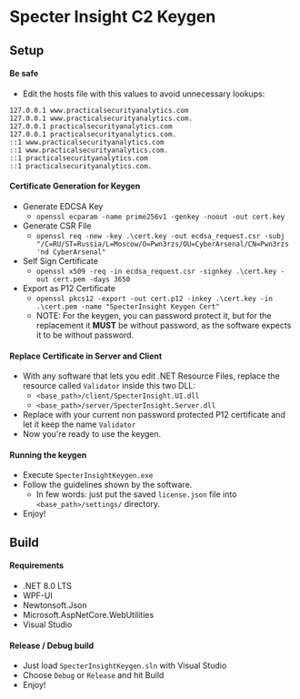 # Specter Insight C2 Keygen

## Setup


#### Be safe

- Edit the hosts file with this values to avoid unnecessary lookups:
```
127.0.0.1 www.practicalsecurityanalytics.com
127.0.0.1 www.practicalsecurityanalytics.com.
127.0.0.1 practicalsecurityanalytics.com
127.0.0.1 practicalsecurityanalytics.com.
::1 www.practicalsecurityanalytics.com
::1 www.practicalsecurityanalytics.com.
::1 practicalsecurityanalytics.com
::1 practicalsecurityanalytics.com.
```

#### Certificate Generation for Keygen

 - Generate EDCSA Key
	- `openssl ecparam -name prime256v1 -genkey -noout -out cert.key`
 - Generate CSR File
	- `openssl req -new -key .\cert.key -out ecdsa_request.csr -subj "/C=RU/ST=Russia/L=Moscow/O=Pwn3rzs/OU=CyberArsenal/CN=Pwn3rzs 'nd CyberArsenal"`
 - Self Sign Certificate
   - `openssl x509 -req -in ecdsa_request.csr -signkey .\cert.key -out cert.pem -days 3650`
 - Export as P12 Certificate
	- `openssl pkcs12 -export -out cert.p12 -inkey .\cert.key -in .\cert.pem -name "SpecterInsight Keygen Cert"`
	- NOTE: For the keygen, you can password protect it, but for the replacement it __MUST__ be without password, as the software expects it to be without password.

#### Replace Certificate in Server and Client

 -  With any software that lets you edit .NET Resource Files, replace the resource called `Validator` inside this two DLL:
	- `<base_path>/client/SpecterInsight.UI.dll`
	- `<base_path>/server/SpecterInsight.Server.dll`
 - Replace with your current non password protected P12 certificate and let it keep the name `Validator`
 - Now you're ready to use the keygen.

#### Running the keygen

 - Execute `SpecterInsightKeygen.exe`
 - Follow the guidelines shown by the software.
	- In few words: just put the saved `license.json` file into `<base_path>/settings/` directory.
 - Enjoy!

## Build
 
#### Requirements
 - .NET 8.0 LTS
 - WPF-UI 
 - Newtonsoft.Json
 - Microsoft.AspNetCore.WebUtilities
 - Visual Studio

#### Release / Debug build

 - Just load `SpecterInsightKeygen.sln` with Visual Studio
 - Choose `Debug` or `Release` and hit Build
 - Enjoy!